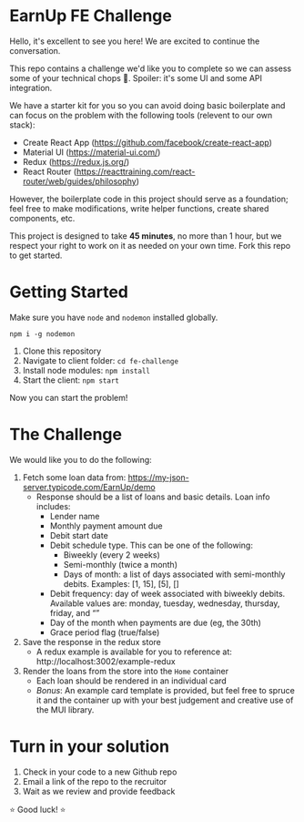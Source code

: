 # EarnUp FE Challenge

Hello, it's excellent to see you here! We are excited to continue the conversation.

This repo contains a challenge we'd like you to complete so we can assess some of your technical chops 💪. Spoiler: it's some UI and some API integration.

We have a starter kit for you so you can avoid doing basic boilerplate and can focus on the problem with the following tools (relevent to our own stack):

- Create React App (https://github.com/facebook/create-react-app)
- Material UI (https://material-ui.com/)
- Redux (https://redux.js.org/)
- React Router (https://reacttraining.com/react-router/web/guides/philosophy)

However, the boilerplate code in this project should serve as a foundation; feel free to make modifications, write helper functions, create shared components, etc.

This project is designed to take **45 minutes**, no more than 1 hour, but we respect your right to work on it as needed on your own time. Fork this repo to get started.


# Getting Started

Make sure you have `node` and `nodemon` installed globally.

```
npm i -g nodemon
```

1. Clone this repository
1. Navigate to client folder: `cd fe-challenge`
1. Install node modules: `npm install`
1. Start the client: `npm start`

Now you can start the problem!

# The Challenge

We would like you to do the following:

1. Fetch some loan data from: https://my-json-server.typicode.com/EarnUp/demo
    - Response should be a list of loans and basic details. Loan info includes:
      - Lender name
      - Monthly payment amount due
      - Debit start date
      - Debit schedule type. This can be one of the following:
        - Biweekly (every 2 weeks)
        - Semi-monthly (twice a month)
        - Days of month: a list of days associated with semi-monthly debits. Examples: [1, 15], [5], []
      - Debit frequency: day of week associated with biweekly debits. Available values are: monday, tuesday, wednesday, thursday, friday, and “”
      - Day of the month when payments are due (eg, the 30th)
      - Grace period flag (true/false)
1. Save the response in the redux store
    - A redux example is available for you to reference at: http://localhost:3002/example-redux
1. Render the loans from the store into the `Home` container
    - Each loan should be rendered in an individual card
    - *Bonus*: An example card template is provided, but feel free to spruce it and the container up with your best judgement and creative use of the MUI library.

# Turn in your solution

1. Check in your code to a new Github repo
1. Email a link of the repo to the recruitor
1. Wait as we review and provide feedback

⭐ Good luck! ⭐